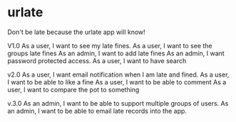 # urlate
Don't be late because the urlate app will know!

V1.0
As a user, I want to see my late fines.
As a user, I want to see the groups late fines
As an admin, I want to add late fines
As an admin, I want password protected access.
As a user, I want to have search

v2.0
As a user, I want email notification when I am late and fined.
As a user, I want to be able to like a fine
As a user, I want to be able to comment
As a user, I want to compare the pot to something

v.3.0
As an admin, I want to be able to support multiple groups of users.
As an admin, I want to be able to email late records into the app.